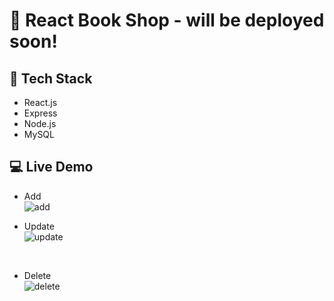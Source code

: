 # :book: React Book Shop - will be deployed soon!

## 📌 Tech Stack
- React.js
- Express
- Node.js
- MySQL

## :computer: Live Demo
- Add <br>
![add](https://user-images.githubusercontent.com/97131199/195286867-3ea9f30e-9e08-48d4-b346-b3b75b8e0f86.gif)<br>

- Update <br>
![update](https://user-images.githubusercontent.com/97131199/195287327-0af62ac5-3896-41cd-b36d-669f749bec50.gif)
 <br>

- Delete <br>
![delete](https://user-images.githubusercontent.com/97131199/195286259-d6134c9b-9fc4-42c0-8f58-b980c922ba5a.gif)
<br>



